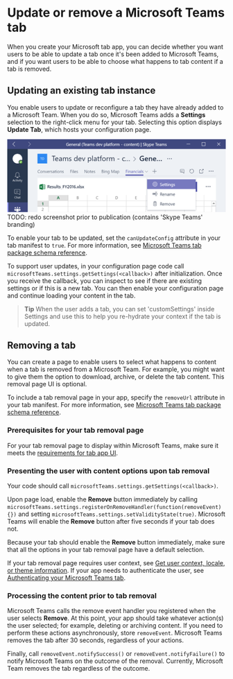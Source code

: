 ﻿# Update or remove a Microsoft Teams tab

When you create your Microsoft tab app, you can decide whether you want users to be able to update a tab once it's been added to Microsoft Teams, and if you want users to be able to choose what happens to tab content if a tab is removed.

## Updating an existing tab instance

You enable users to update or reconfigure a tab they have already added to a Microsoft Team. When you do so, Microsoft Teams adds a **Settings** selection to the right-click menu for your tab. Selecting this option displays **Update Tab**, which hosts your configuration page.

!["Screenshot of a tab with the right-click menu open to show the Settings menu option."](images/tab_settings.png)
TODO: redo screenshot prior to publication (contains 'Skype Teams' branding)

To enable your tab to be updated, set the ```canUpdateConfig``` attribute in your tab manifest to ```true```. For more information, see [Microsoft Teams tab package schema reference](tab_schema.md).

To support user updates, in your configuration page code call ```microsoftTeams.settings.getSettings(<callback>)``` after initialization. Once you receive the callback, you can inspect to see if there are existing settings or if this is a new tab.  You can then enable your configuration page and continue loading your content in the tab. 

> **Tip** When the user adds a tab, you can set 'customSettings' inside Settings and use this to help you re-hydrate your context if the tab is updated.

## Removing a tab

You can create a page to enable users to select what happens to content when a tab is removed from a Microsoft Team. For example, you might want to give them the option to download, archive, or delete the tab content. This removal page UI is optional.

To include a tab removal page in your app, specify the ```removeUrl``` attribute in your tab manifest. For more information, see [Microsoft Teams tab package schema reference](tab_schema.md).

### Prerequisites for your tab removal page 
 
For your tab removal page to display within Microsoft Teams, make sure it meets the [requirements for tab app UI](gettingstarted.md#prerequisites-for-your-tabs-app-ui).

### Presenting the user with content options upon tab removal

Your code should call ```microsoftTeams.settings.getSettings(<callback>)```.

<!--
Call microsoftTeams.settings.getSettings(<callback>).  Once you receive the callback, you can use these settings to determine the tab content that is being removed.
	Note that when a tab is added, you can set 'customSettings' inside Settings and use this to help you re-hydrate your context when the tab is removed.  This is a string, but you can of course store multiple settings here by serializing or 'stringifying' an object.
-->

Upon page load, enable the **Remove** button immediately by calling ```microsoftTeams.settings.registerOnRemoveHandler(function(removeEvent){})``` and setting ```microsoftTeams.settings.setValidityState(true)```. Microsoft Teams will enable the **Remove** button after five seconds if your tab does not.

Because your tab should enable the **Remove** button immediately, make sure that all the options in your tab removal page have a default selection. 

If your tab removal page requires user context, see [Get user context, locale, or theme information](getusercontext.md). If your app needs to authenticate the user, see [Authenticating your Microsoft Teams tab](auth.md).

### Processing the content prior to tab removal

Microsoft Teams calls the remove event handler you registered when the user selects **Remove**. At this point, your app should take whatever action(s) the user selected; for example, deleting or archiving content. If you need to perform these actions asynchronously, store ```removeEvent```. Microsoft Teams removes the tab after 30 seconds, regardless of your actions.

Finally, call ```removeEvent.notifySuccess()``` or ```removeEvent.notifyFailure()``` to notify Microsoft Teams on the outcome of the removal. Currently, Microsoft Team removes the tab regardless of the outcome.




	
